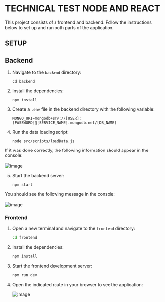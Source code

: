 # TECHNICAL TEST NODE AND REACT

This project consists of a frontend and backend. Follow the instructions below to set up and run both parts of the application.

## SETUP

## Backend

1. Navigate to the `backend` directory:
    ```
    cd backend
    ```

2. Install the dependencies:
    ```
    npm install
    ```

3. Create a `.env` file in the backend directory with the following variable:
    ```
    MONGO_URI=mongodb+srv://[USER]:[PASSWORD]@[SERVICE_NAME].mongodb.net/[DB_NAME]
    ```

4. Run the data loading script:
    ```
    node src/scripts/loadData.js
    ```

If it was done correctly, the following information should appear in the console:<br>
<br>
    ![image](https://github.com/user-attachments/assets/6df7e82c-044f-4b9e-afae-f1904790b5e0)


5. Start the backend server:
    ```
    npm start
    ```

You should see the following message in the console:<br>
<br>
    ![image](https://github.com/user-attachments/assets/b20d4c2d-7233-4aa6-81b1-09bc9a7f4005)

### Frontend

1. Open a new terminal and navigate to the `frontend` directory:

    ```bash
    cd frontend
    ```

2. Install the dependencies:

    ```bash
    npm install
    ```

3. Start the frontend development server:

    ```bash
    npm run dev
    ```

4. Open the indicated route in your browser to see the application:

    ![image](https://github.com/user-attachments/assets/b8aedd1a-d934-44da-9937-ab6d59cae80b)

